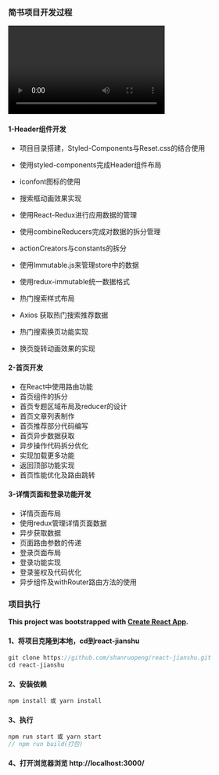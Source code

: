 ### 简书项目开发过程

<video src="https://github.com/shanruopeng/react-jianshu/blob/master/jianshu.mov" width="320" height="180" controls="controls"></video>

#### 1-Header组件开发

- 项目目录搭建，Styled-Components与Reset.css的结合使用

- 使用styled-components完成Header组件布局
- iconfont图标的使用
- 搜索框动画效果实现
- 使用React-Redux进行应用数据的管理
- 使用combineReducers完成对数据的拆分管理
- actionCreators与constants的拆分
- 使用Immutable.js来管理store中的数据
- 使用redux-immutable统一数据格式
- 热门搜索样式布局
- Axios 获取热门搜索推荐数据
- 热门搜索换页功能实现
- 换页旋转动画效果的实现


#### 2-首页开发

- 在React中使用路由功能
- 首页组件的拆分
- 首页专题区域布局及reducer的设计
- 首页文章列表制作
- 首页推荐部分代码编写
- 首页异步数据获取
- 异步操作代码拆分优化
- 实现加载更多功能
- 返回顶部功能实现
- 首页性能优化及路由跳转


#### 3-详情页面和登录功能开发

- 详情页面布局
- 使用redux管理详情页面数据
- 异步获取数据
- 页面路由参数的传递
- 登录页面布局
- 登录功能实现
- 登录鉴权及代码优化
- 异步组件及withRouter路由方法的使用

### 项目执行 

**This project was bootstrapped with [Create React App](https://github.com/facebook/create-react-app).**

####  1、将项目克隆到本地，cd到react-jianshu
```javascript
git clone https://github.com/shanruopeng/react-jianshu.git
cd react-jianshu
```
#### 2、安装依赖
```javascript
npm install 或 yarn install
```
#### 3、执行
```javascript
npm run start 或 yarn start
// npm run build(打包)
```
#### 4、打开浏览器浏览 http://localhost:3000/


